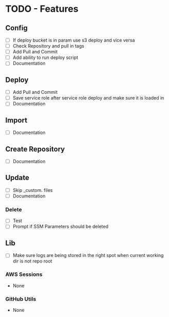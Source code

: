# TODO - Features

## Config

- [ ] If deploy bucket is in param use s3 deploy and vice versa
- [ ] Check Repository and pull in tags
- [ ] Add Pull and Commit
- [ ] Add ability to run deploy script
- [ ] Documentation

## Deploy

- [ ] Add Pull and Commit
- [ ] Save service role after service role deploy and make sure it is loaded in
- [ ] Documentation

## Import

- [ ] Documentation

## Create Repository

- [ ] Documentation

## Update

- [ ] Skip _custom. files
- [ ] Documentation

### Delete

- [ ] Test
- [ ] Prompt if SSM Parameters should be deleted

## Lib

- [ ] Make sure logs are being stored in the right spot when current working dir is not repo root

### AWS Sessions

- None

### GitHub Utils

- None
